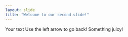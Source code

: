 ```yaml
---
layout: slide
title: "Welcome to our second slide!"
---
```

Your text
Use the left arrow to go back!
Something juicy!
